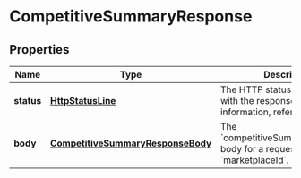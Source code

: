 
# CompetitiveSummaryResponse

## Properties
Name | Type | Description | Notes
------------ | ------------- | ------------- | -------------
**status** | [**HttpStatusLine**](HttpStatusLine.md) | The HTTP status line associated with the response. For more information, refer to [RFC 2616](https://www.w3.org/Protocols/rfc2616/rfc2616-sec6.html). | 
**body** | [**CompetitiveSummaryResponseBody**](CompetitiveSummaryResponseBody.md) | The &#x60;competitiveSummaryResponse&#x60; body for a requested ASIN and &#x60;marketplaceId&#x60;. | 



